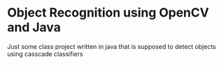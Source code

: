 # Object Recognition using OpenCV and Java

Just some class project written in java that is supposed to detect objects using casscade classifiers
